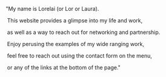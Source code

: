   "My name is Lorelai (or Lor or Laura).

   This website provides a glimpse into my life and work,

   as well as a way to reach out for networking and partnership.

   Enjoy perusing the examples of my wide ranging work,

   feel free to reach out using the contact form on the menu,

   or any of the links at the bottom of the page."